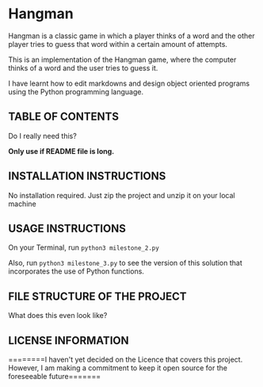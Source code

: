 # Hangman
Hangman is a classic game in which a player thinks of a word and the other player tries to guess that word within a certain amount of attempts.

This is an implementation of the Hangman game, where the computer thinks of a word and the user tries to guess it. 

I have learnt how to edit markdowns and design object oriented programs using the Python programming language.

## TABLE OF CONTENTS
Do I really need this?
<p>
<b>Only use if README file is long.</b>

## INSTALLATION INSTRUCTIONS
No installation required. Just zip the project and unzip it on your local machine

## USAGE INSTRUCTIONS
On your Terminal, run <code>python3 milestone_2.py</code>

Also, run <code>python3 milestone_3.py</code> to see the version of this solution that incorporates the use of Python functions.

## FILE STRUCTURE OF THE PROJECT
What does this even look like?

## LICENSE INFORMATION
========I haven't yet decided on the Licence that covers this project. However, I am making a commitment to keep it open source for the foreseeable future=======